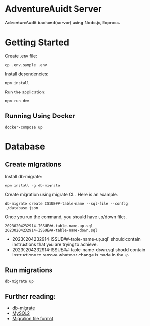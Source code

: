 # AdventureAuidt Server

AdventureAudit backend(server) using Node.js, Express.

# Getting Started

Create .env file:

```
cp .env.sample .env
```

Install dependencies:

```
npm install
```

Run the application:

```
npm run dev
```

## Running Using Docker

```
docker-compose up
```

# Database

## Create migrations

Install db-migrate:

```
npm install -g db-migrate
```

Create migration using migrate CLI. Here is an example.

```
db-migrate create ISSUE##-table-name --sql-file --config ./database.json
```

Once you run the command, you should have up/down files.

```
20230204232914-ISSUE##-table-name-up.sql
20230204232914-ISSUE##-table-name-down.sql
```

- 20230204232914-ISSUE##-table-name-up.sql` should contain instructions that you are trying to achieve.
- 20230204232914-ISSUE##-table-name-down.sql should contain instructions to remove whatever change is made in the `up`.

## Run migrations

```
db-migrate up
```

## Further reading:

- [db-migrate](https://db-migrate.readthedocs.io/en/latest/Getting%20Started/commands/#create)
- [MySQL2](https://github.com/sidorares/node-mysql2)
- [Migration file format](https://github.com/golang-migrate/migrate/blob/master/MIGRATIONS.md)
